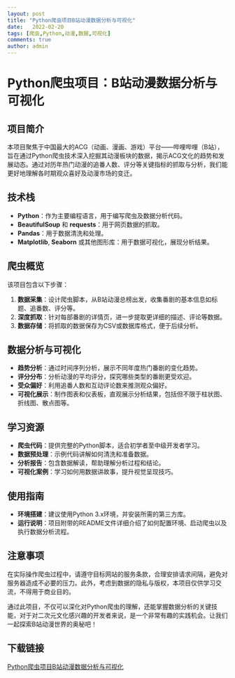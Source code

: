 ```yaml
---
layout: post
title: "Python爬虫项目B站动漫数据分析与可视化"
date:   2022-02-20
tags: [爬虫,Python,动漫,数据,可视化]
comments: true
author: admin
---
```

# Python爬虫项目：B站动漫数据分析与可视化

## 项目简介

本项目聚焦于中国最大的ACG（动画、漫画、游戏）平台——哔哩哔哩（B站），旨在通过Python爬虫技术深入挖掘其动漫板块的数据，揭示ACG文化的趋势和发展动态。通过对历年热门动漫的追番人数、评分等关键指标的抓取与分析，我们能更好地理解各时期观众喜好及动漫市场的变迁。

## 技术栈

- **Python**：作为主要编程语言，用于编写爬虫及数据分析代码。
- **BeautifulSoup** 和 **requests**：用于网页数据的抓取。
- **Pandas**：用于数据清洗和处理。
- **Matplotlib**, **Seaborn** 或其他图形库：用于数据可视化，展现分析结果。

## 爬虫概览

该项目包含以下步骤：
1. **数据采集**：设计爬虫脚本，从B站动漫总榜出发，收集番剧的基本信息如标题、追番数、评分等。
2. **深度抓取**：针对每部番剧的详情页，进一步提取更详细的描述、评论等数据。
3. **数据存储**：将抓取的数据保存为CSV或数据库格式，便于后续分析。

## 数据分析与可视化

- **趋势分析**：通过时间序列分析，展示不同年度热门番剧的变化趋势。
- **评分分布**：分析动漫的平均评分，探究哪些类型的番剧更受欢迎。
- **受众偏好**：利用追番人数和互动评论数来推测观众偏好。
- **可视化展示**：制作图表和仪表板，直观展示分析结果，包括但不限于柱状图、折线图、散点图等。

## 学习资源

- **爬虫代码**：提供完整的Python脚本，适合初学者至中级开发者学习。
- **数据预处理**：示例代码讲解如何清洗和准备数据。
- **分析报告**：包含数据解读，帮助理解分析过程和结论。
- **可视化案例**：学习如何用数据讲故事，提升视觉呈现技巧。

## 使用指南

- **环境搭建**：建议使用Python 3.x环境，并安装所需的第三方库。
- **运行说明**：项目附带的README文件详细介绍了如何配置环境、启动爬虫以及执行数据分析流程。

## 注意事项

在实际操作爬虫过程中，请遵守目标网站的服务条款，合理安排请求间隔，避免对服务器造成不必要的压力。此外，考虑到数据的隐私与版权，本项目仅供学习交流，不得用于商业目的。

通过此项目，不仅可以深化对Python爬虫的理解，还能掌握数据分析的关键技能，对于对二次元文化感兴趣的开发者来说，是一个非常有趣的实践机会。让我们一起探索B站动漫世界的奥秘吧！

## 下载链接

[Python爬虫项目B站动漫数据分析与可视化](https://pan.quark.cn/s/74e1a537e6a9)